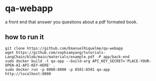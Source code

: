 # qa-webapp
a front end that answer you questions about a pdf formated book. 

## how to run it
```
git clone https://github.com/EmanuelRiquelme/qa-webapp
wget https://github.com/sophiamyang/tutorials-LangChain/blob/main/materials/example.pdf -P app/back-end
sudo docker build -t qa-app --build-arg API_KEY_SECRET='PLACE-YOUR-OPEN-AI-API-KEY-HERE' .
sudo docker run -p 8000:8000 -p 8501:8501 qa-app
http://localhost:8000
```

